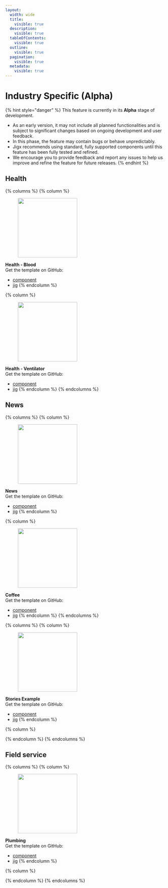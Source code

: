 ```yaml
---
layout:
  width: wide
  title:
    visible: true
  description:
    visible: true
  tableOfContents:
    visible: true
  outline:
    visible: true
  pagination:
    visible: true
  metadata:
    visible: true
---
```


# Industry Specific (Alpha)

{% hint style="danger" %}
This feature is currently in its **Alpha** stage of development.

* As an early version, it may not include all planned functionalities and is subject to significant changes based on ongoing development and user feedback.
* In this phase, the feature may contain bugs or behave unpredictably.
* Jigx recommends using standard, fully supported components until this feature has been fully tested and refined.
* We encourage you to provide feedback and report any issues to help us improve and refine the feature for future releases.
{% endhint %}

## Health

{% columns %}
{% column %}
<div align="left"><figure><img src="../../../.gitbook/assets/CC-bloodPressure.png" alt="" width="188"><figcaption></figcaption></figure></div>

**Health - Blood** \
Get the template on GitHub:

* [component](https://github.com/jigx-com/jigx-samples/blob/main/quickstart/jigx-samples/components/templates/health/blood.jigx)
* [jig](https://github.com/jigx-com/jigx-samples/blob/d5eb38a64423482ed10703b0b2889709beee309c/quickstart/jigx-samples/jigs/custom-components/templates/health/blood.jigx)
{% endcolumn %}

{% column %}
<div align="left"><figure><img src="../../../.gitbook/assets/CC-Ventilator.png" alt="" width="188"><figcaption></figcaption></figure></div>

**Health - Ventilator** \
Get the template on GitHub:

* [component](https://github.com/jigx-com/jigx-samples/blob/main/quickstart/jigx-samples/components/templates/health/ventilator.jigx)
* [jig](https://github.com/jigx-com/jigx-samples/blob/d5eb38a64423482ed10703b0b2889709beee309c/quickstart/jigx-samples/jigs/custom-components/templates/health/ventilator.jigx)
{% endcolumn %}
{% endcolumns %}

## News

{% columns %}
{% column %}
<div align="left"><figure><img src="../../../.gitbook/assets/CC-News.png" alt="" width="188"><figcaption></figcaption></figure></div>

**News** \
Get the template on GitHub:

* [component](https://github.com/jigx-com/jigx-samples/blob/main/quickstart/jigx-samples/components/molecules-organisms/news/news-categories.jigx)
* [jig](https://github.com/jigx-com/jigx-samples/blob/d5eb38a64423482ed10703b0b2889709beee309c/quickstart/jigx-samples/jigs/custom-components/templates/news/news.jigx)
{% endcolumn %}

{% column %}
<div align="left"><figure><img src="../../../.gitbook/assets/CC-Coffee.png" alt="" width="188"><figcaption></figcaption></figure></div>

**Coffee** \
Get the template on GitHub:

* [component](https://github.com/jigx-com/jigx-samples/tree/main/quickstart/jigx-samples/components/templates/coffee)
* [jig](https://github.com/jigx-com/jigx-samples/blob/d5eb38a64423482ed10703b0b2889709beee309c/quickstart/jigx-samples/jigs/custom-components/templates/hospitality/coffee.jigx)
{% endcolumn %}
{% endcolumns %}

{% columns %}
{% column %}
<div align="left"><figure><img src="../../../.gitbook/assets/CC-stories-example.png" alt="" width="188"><figcaption></figcaption></figure></div>

**Stories Example** \
Get the template on GitHub:

* [component](https://github.com/jigx-com/jigx-samples/tree/main/quickstart/jigx-samples/components/templates/coffee)
* [jig](https://github.com/jigx-com/jigx-samples/blob/main/quickstart/jigx-samples/jigs/custom-components/templates/news/news.jigx)
{% endcolumn %}

{% column %}

{% endcolumn %}
{% endcolumns %}

## Field service

{% columns %}
{% column %}
<div align="left"><figure><img src="../../../.gitbook/assets/CC-Plumbing.png" alt="" width="188"><figcaption></figcaption></figure></div>

**Plumbing** \
Get the template on GitHub:

* [component](https://github.com/jigx-com/jigx-samples/tree/main/quickstart/jigx-samples/components/templates/plumbing)
* [jig](https://github.com/jigx-com/jigx-samples/blob/d5eb38a64423482ed10703b0b2889709beee309c/quickstart/jigx-samples/jigs/custom-components/templates/plumbing/plumbing.jigx)
{% endcolumn %}

{% column %}

{% endcolumn %}
{% endcolumns %}
